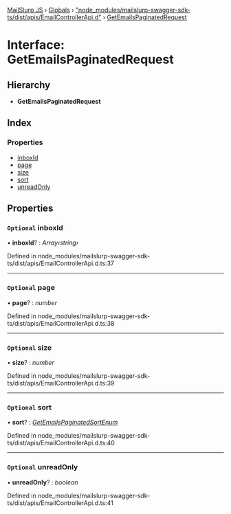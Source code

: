 [MailSlurp JS](../README.md) › [Globals](../globals.md) › ["node_modules/mailslurp-swagger-sdk-ts/dist/apis/EmailControllerApi.d"](../modules/_node_modules_mailslurp_swagger_sdk_ts_dist_apis_emailcontrollerapi_d_.md) › [GetEmailsPaginatedRequest](_node_modules_mailslurp_swagger_sdk_ts_dist_apis_emailcontrollerapi_d_.getemailspaginatedrequest.md)

# Interface: GetEmailsPaginatedRequest

## Hierarchy

* **GetEmailsPaginatedRequest**

## Index

### Properties

* [inboxId](_node_modules_mailslurp_swagger_sdk_ts_dist_apis_emailcontrollerapi_d_.getemailspaginatedrequest.md#optional-inboxid)
* [page](_node_modules_mailslurp_swagger_sdk_ts_dist_apis_emailcontrollerapi_d_.getemailspaginatedrequest.md#optional-page)
* [size](_node_modules_mailslurp_swagger_sdk_ts_dist_apis_emailcontrollerapi_d_.getemailspaginatedrequest.md#optional-size)
* [sort](_node_modules_mailslurp_swagger_sdk_ts_dist_apis_emailcontrollerapi_d_.getemailspaginatedrequest.md#optional-sort)
* [unreadOnly](_node_modules_mailslurp_swagger_sdk_ts_dist_apis_emailcontrollerapi_d_.getemailspaginatedrequest.md#optional-unreadonly)

## Properties

### `Optional` inboxId

• **inboxId**? : *Array‹string›*

Defined in node_modules/mailslurp-swagger-sdk-ts/dist/apis/EmailControllerApi.d.ts:37

___

### `Optional` page

• **page**? : *number*

Defined in node_modules/mailslurp-swagger-sdk-ts/dist/apis/EmailControllerApi.d.ts:38

___

### `Optional` size

• **size**? : *number*

Defined in node_modules/mailslurp-swagger-sdk-ts/dist/apis/EmailControllerApi.d.ts:39

___

### `Optional` sort

• **sort**? : *[GetEmailsPaginatedSortEnum](../enums/_node_modules_mailslurp_swagger_sdk_ts_dist_apis_emailcontrollerapi_d_.getemailspaginatedsortenum.md)*

Defined in node_modules/mailslurp-swagger-sdk-ts/dist/apis/EmailControllerApi.d.ts:40

___

### `Optional` unreadOnly

• **unreadOnly**? : *boolean*

Defined in node_modules/mailslurp-swagger-sdk-ts/dist/apis/EmailControllerApi.d.ts:41
